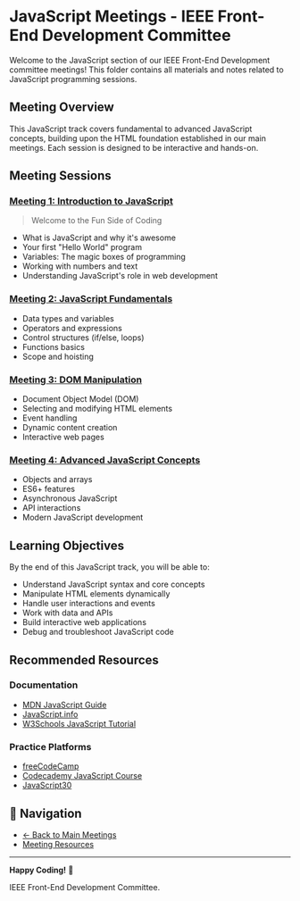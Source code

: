 # JavaScript Meetings - IEEE Front-End Development Committee

Welcome to the JavaScript section of our IEEE Front-End Development committee meetings! This folder contains all materials and notes related to JavaScript programming sessions.

## Meeting Overview

This JavaScript track covers fundamental to advanced JavaScript concepts, building upon the HTML foundation established in our main meetings. Each session is designed to be interactive and hands-on.

## Meeting Sessions

### [Meeting 1: Introduction to JavaScript](./Meetings/Meeting1.md)

> Welcome to the Fun Side of Coding

- What is JavaScript and why it's awesome
- Your first "Hello World" program
- Variables: The magic boxes of programming
- Working with numbers and text
- Understanding JavaScript's role in web development

### [Meeting 2: JavaScript Fundamentals](./Meetings/Meeting2.md)

- Data types and variables
- Operators and expressions
- Control structures (if/else, loops)
- Functions basics
- Scope and hoisting

### [Meeting 3: DOM Manipulation](./Meetings/Meeting3.md)

- Document Object Model (DOM)
- Selecting and modifying HTML elements
- Event handling
- Dynamic content creation
- Interactive web pages

### [Meeting 4: Advanced JavaScript Concepts](./Meetings/Meeting4.md)

- Objects and arrays
- ES6+ features
- Asynchronous JavaScript
- API interactions
- Modern JavaScript development

## Learning Objectives

By the end of this JavaScript track, you will be able to:

- Understand JavaScript syntax and core concepts
- Manipulate HTML elements dynamically
- Handle user interactions and events
- Work with data and APIs
- Build interactive web applications
- Debug and troubleshoot JavaScript code

## Recommended Resources

### Documentation

- [MDN JavaScript Guide](https://developer.mozilla.org/en-US/docs/Web/JavaScript/Guide)
- [JavaScript.info](https://javascript.info/)
- [W3Schools JavaScript Tutorial](https://www.w3schools.com/js/)

### Practice Platforms

- [freeCodeCamp](https://www.freecodecamp.org/)
- [Codecademy JavaScript Course](https://www.codecademy.com/learn/introduction-to-javascript)
- [JavaScript30](https://javascript30.com/)

## 🔗 Navigation

- [← Back to Main Meetings](../Meetings/Meetings.md)
- [Meeting Resources](../recordsLinks.md)

---

**Happy Coding!** 🎉

IEEE Front-End Development Committee.